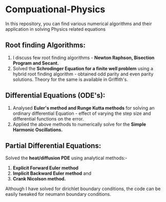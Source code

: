 # Compuational-Physics
In this repository, you can find various numerical algorithms and their application in solving Physics related equations

## Root finding Algorithms: 
1. I discuss few root finding algorithms - **Newton Raphson, Bisection Program and Secant.**
2. Solved the **Schrodinger Equation for a finite well problem** using a hybrid root finding algorithm - obtained odd parity and even parity solutions. Theory for the same is available in Griffith's.

## Differential Equations (ODE's):
1. Analysed **Euler's method and Runge Kutta methods** for solving an ordinary differential Equation - effect of varying the step size and differential functions on the error.
2. Applied the above methods to numerically solve for the **Simple Harmonic Oscillations.**

## Partial Differential Equations:
Solved the **heat/diffusion PDE** using analytical methods:-
1. **Explicit Forward Euler method**
2. **Implicit Backward Euler method** and
3. **Crank Nicolson method.**

Although I have solved for dirichlet boundary conditions, the code can be easily tweaked for neumann boundary conditions. 

